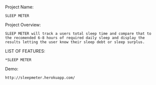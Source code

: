 Project Name:

	SLEEP METER

Project Overview:

	SLEEP METER will track a users total sleep time and compare that to the recomended 6-8 hours of required daily sleep and display the results letting the user know their sleep debt or sleep surplus.

LIST OF FEATURES:
	
	*SLEEP METER

Demo:

	http://sleepmeter.herokuapp.com/